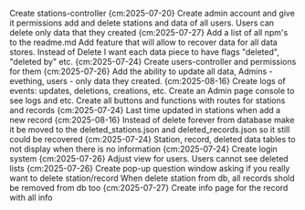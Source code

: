 Create stations-controller {cm:2025-07-20}
Create admin account and give it permissions add and delete stations and data of all users. Users can delete only data that they created {cm:2025-07-27}
Add a list of all npm's to the readme.md
Add feature that will allow to recover data for all data stores. Instead of Delete I want each data piece to have flags "deleted", "deleted by" etc. {cm:2025-07-24}
Create users-controller and permissions for them {cm:2025-07-26}
Add the ability to update all data, Admins - evething, users - only data they created. {cm:2025-08-16}
Create logs of events: updates, deletions, creations, etc.
Create an Admin page console to see logs and etc.
Create all buttons and functions with routes for stations and records {cm:2025-07-24}
Last time updated in stations when add a new record {cm:2025-08-16}
Instead of delete forever from database make it be moved to the deleted_stations.json and deleted_records.json so it still could be recovered {cm:2025-07-24}
Station, record, deleted data tables to not display when there is no information {cm:2025-07-24}
Create login system {cm:2025-07-26}
Adjust view for users. Users cannot see deleted lists {cm:2025-07-26}
Create pop-up question window asking if you really want to delete station/record
When delete station from db, all records shold be removed from db too {cm:2025-07-27}
Create info page for the record with all info